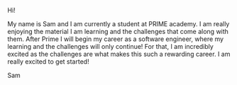 Hi!

My name is Sam and I am currently a student at PRIME academy. I am really enjoying the material I am learning and the challenges that come along with them. After Prime I will begin my career as a software engineer, where my learning and the challenges will only continue! For that, I am incredibly excited as the challenges are what makes this such a rewarding career. I am really excited to get started!

Sam

<!---
Samuelvphipps/Samuelvphipps is a ✨ special ✨ repository because its `README.md` (this file) appears on your GitHub profile.
You can click the Preview link to take a look at your changes.
--->
